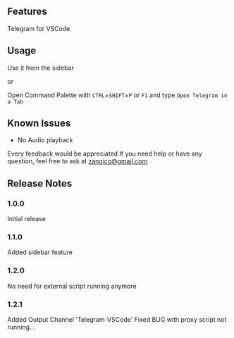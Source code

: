 ## Features

Telegram for VSCode

## Usage

Use it from the sidebar

or

Open Command Palette with `CTRL`+`SHIFT`+`P` or `F1` and type `Open Telegram in a Tab`

## Known Issues
- No Audio playback

Every feedback would be appreciated
If you need help or have any question, feel free to ask at zangico@gmail.com

## Release Notes

### 1.0.0

Initial release

### 1.1.0

Added sidebar feature

### 1.2.0

No need for external script running anymore

### 1.2.1

Added Output Channel 'Telegram-VSCode'
Fixed BUG with proxy script not running...
